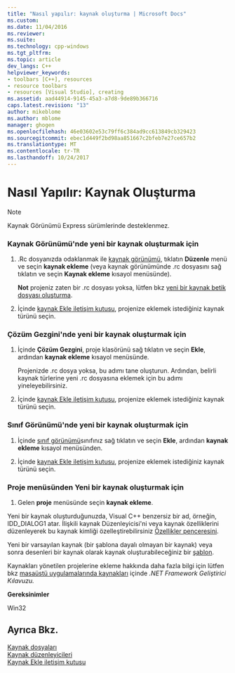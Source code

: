 ```yaml
---
title: "Nasıl yapılır: kaynak oluşturma | Microsoft Docs"
ms.custom: 
ms.date: 11/04/2016
ms.reviewer: 
ms.suite: 
ms.technology: cpp-windows
ms.tgt_pltfrm: 
ms.topic: article
dev_langs: C++
helpviewer_keywords:
- toolbars [C++], resources
- resource toolbars
- resources [Visual Studio], creating
ms.assetid: aad44914-9145-45a3-a7d8-9de89b366716
caps.latest.revision: "13"
author: mikeblome
ms.author: mblome
manager: ghogen
ms.openlocfilehash: 46e03602e53c79ff6c384ad9cc613849cb329423
ms.sourcegitcommit: ebec1d449f2bd98aa851667c2bfeb7e27ce657b2
ms.translationtype: MT
ms.contentlocale: tr-TR
ms.lasthandoff: 10/24/2017
---
```

# <a name="how-to-create-a-resource"></a>Nasıl Yapılır: Kaynak Oluşturma
> [!NOTE]
>  Kaynak Görünümü Express sürümlerinde desteklenmez.  
  
### <a name="to-create-a-new-resource-in-resource-view"></a>Kaynak Görünümü'nde yeni bir kaynak oluşturmak için  
  
1.  .Rc dosyanızda odaklanmak ile [kaynak görünümü](../windows/resource-view-window.md), tıklatın **Düzenle** menü ve seçin **kaynak ekleme** (veya kaynak görünümünde .rc dosyasını sağ tıklatın ve seçin  **Kaynak ekleme** kısayol menüsünde).  
  
     **Not** projeniz zaten bir .rc dosyası yoksa, lütfen bkz [yeni bir kaynak betik dosyası oluşturma](../windows/how-to-create-a-resource-script-file.md).  
  
2.  İçinde [kaynak Ekle iletişim kutusu](../windows/add-resource-dialog-box.md), projenize eklemek istediğiniz kaynak türünü seçin.  
  
### <a name="to-create-a-new-resource-in-solution-explorer"></a>Çözüm Gezgini'nde yeni bir kaynak oluşturmak için  
  
1.  İçinde **Çözüm Gezgini**, proje klasörünü sağ tıklatın ve seçin **Ekle**, ardından **kaynak ekleme** kısayol menüsünde.  
  
     Projenizde .rc dosya yoksa, bu adımı tane oluşturun. Ardından, belirli kaynak türlerine yeni .rc dosyasına eklemek için bu adımı yineleyebilirsiniz.  
  
2.  İçinde [kaynak Ekle iletişim kutusu](../windows/add-resource-dialog-box.md), projenize eklemek istediğiniz kaynak türünü seçin.  
  
### <a name="to-create-a-new-resource-in-class-view"></a>Sınıf Görünümü'nde yeni bir kaynak oluşturmak için  
  
1.  İçinde [sınıf görünümü](http://msdn.microsoft.com/en-us/8d7430a9-3e33-454c-a9e1-a85e3d2db925)sınıfınız sağ tıklatın ve seçin **Ekle**, ardından **kaynak ekleme** kısayol menüsünden.  
  
2.  İçinde [kaynak Ekle iletişim kutusu](../windows/add-resource-dialog-box.md), projenize eklemek istediğiniz kaynak türünü seçin.  
  
### <a name="to-create-a-new-resource-from-the-project-menu"></a>Proje menüsünden Yeni bir kaynak oluşturmak için  
  
1.  Gelen **proje** menüsünde seçin **kaynak ekleme**.  
  
 Yeni bir kaynak oluşturduğunuzda, Visual C++ benzersiz bir ad, örneğin, IDD_DIALOG1 atar. İlişkili kaynak Düzenleyicisi'ni veya kaynak özelliklerini düzenleyerek bu kaynak kimliği özelleştirebilirsiniz [Özellikler penceresini](/visualstudio/ide/reference/properties-window).  
  
 Yeni bir varsayılan kaynak (bir şablona dayalı olmayan bir kaynak) veya sonra desenleri bir kaynak olarak kaynak oluşturabileceğiniz bir [şablon](../windows/how-to-use-resource-templates.md).  
  
 Kaynakları yönetilen projelerine ekleme hakkında daha fazla bilgi için lütfen bkz [masaüstü uygulamalarında kaynakları](/dotnet/framework/resources/index) içinde *.NET Framework Geliştirici Kılavuzu.*  
  
 **Gereksinimler**  
  
 Win32  
  
## <a name="see-also"></a>Ayrıca Bkz.  
 [Kaynak dosyaları](../windows/resource-files-visual-studio.md)   
 [Kaynak düzenleyicileri](../windows/resource-editors.md)   
 [Kaynak Ekle iletişim kutusu](../windows/add-resource-dialog-box.md)